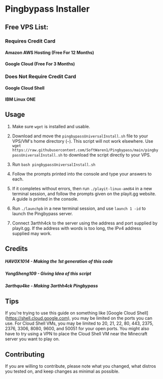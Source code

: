 # Pingbypass Installer

## Free VPS List:

### Requires Credit Card

#### Amazon AWS Hosting (Free For 12 Months)
#### Google Cloud (Free For 3 Months)

### Does Not Require Credit Card

#### Google Cloud Shell
#### IBM Linux ONE

## Usage
1. Make sure `wget` is installed and usable.

2. Download and move the `pingbypassUniversalInstall.sh` file to your VPS/VM's home directory (`~`). This script will not work elsewhere. Use `wget https://raw.githubusercontent.com/SoftWaren1/Pingbypass/main/pingbypassUniversalInstall.sh` to download the script directly to your VPS.

3. Run `bash pingbypassUniversalInstall.sh`

4. Follow the prompts printed into the console and type your answers to each.

5. If it completes without errors, then run `./playit-linux-amd64` in a new terminal session, and follow the prompts given on the playit.gg website. A guide is printed in the console.

6. Run `./launchpb` in a new terminal session, and use `launch 1 -id` to launch the Pingbypass server.

7. Connect 3arthh4ck to the server using the address and port supplied by playit.gg. If the address with words is too long, the IPv4 address supplied may work.

## Credits

##### HAV0X1014 - Making the 1st generation of this code
##### YongSheng109 - Giving Idea of this script
##### 3arthqu4ke - Making 3arthh4ck Pingbypass

## Tips
If you're trying to use this guide on something like [Google Cloud Shell] (https://shell.cloud.google.com), you may be limited on the ports you can use. For Cloud Shell VMs, you may be limited to 20, 21, 22, 80, 443, 2375, 2376, 3306, 8080, 9600, and 50051 for your open ports. You might also have to try using a VPN to place the Cloud Shell VM near the Minecraft server you want to play on.

## Contributing
If you are willing to contribute, please note what you changed, what distros you tested on, and keep changes as minimal as possible.
